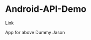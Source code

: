 # Android-API-Demo
<a href = "https://dummyjson.com/products"> Link </a>

App for above Dummy Jason
